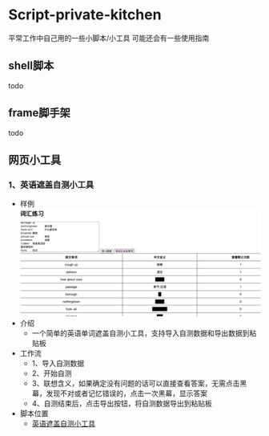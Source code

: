 # Script-private-kitchen
平常工作中自己用的一些小脚本/小工具 可能还会有一些使用指南
## shell脚本
todo
## frame脚手架
todo
## 网页小工具
### 1、英语遮盖自测小工具
- 样例
![image-20240515211135499](https://raw.githubusercontent.com/OriKey/picrep/main/img/image-20240515211135499.png)
- 介绍
  - 一个简单的英语单词遮盖自测小工具，支持导入自测数据和导出数据到粘贴板
- 工作流
  - 1、导入自测数据
  - 2、开始自测
  - 3、联想含义，如果确定没有问题的话可以直接查看答案，无需点击黑幕，发现不对或者记忆错误的，点击一次黑幕，显示答案
  - 4、自测结束后，点击导出按钮，将自测数据导出到粘贴板
- 脚本位置
  - [英语遮盖自测小工具](./html_tool/self-testing_words.html)